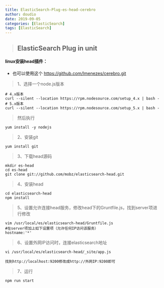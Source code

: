 ```yaml
---
title: ElasticSearch-Plug-es-head-cerebro
author: doudio
date: 2019-09-05
categories: [ElasticSearch]
tags: [ElasticSearch]
---
```


> ## ElasticSearch Plug in unit

#### linux安装head插件：

* 也可以使用这个 https://github.com/lmenezes/cerebro.git

>  1、选择一个node.js版本

```shell
# 4.x版本
curl --silent --location https://rpm.nodesource.com/setup_4.x | bash -
# 5.x版本
curl --silent --location https://rpm.nodesource.com/setup_5.x | bash -
```

> 然后执行

```shell
yum install -y nodejs
```

>  2、安装git

```shell
yum install git
```

> 3、下载head源码

```shell
mkdir es-head
cd es-head
git clone git://github.com/mobz/elasticsearch-head.git
```

> 4、安装head

```shell
cd elasticsearch-head
npm install
```

> 5、设置允许连接head服务，修改head下的Gruntfile.js，找到server项进行修改

```shell
vim /usr/local/es/elasticsearch-head/Gruntfile.js
#在server项加上如下设置项（允许任何IP访问该服务）
hostname:'*'
```

>  6、设置外网IP访问时，连接elasticsearch地址

```shell
vi /usr/local/es/elasticsearch-head/_site/app.js

找到http://localhost:9200修改成http://外网IP:9200即可
```

> 7、运行

```
npm run start
```